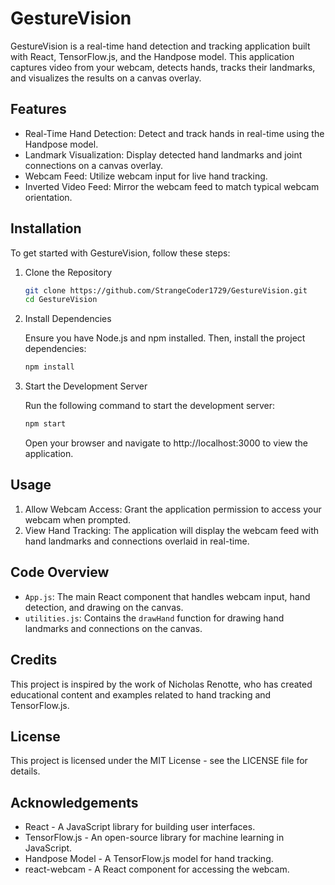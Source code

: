 # GestureVision

GestureVision is a real-time hand detection and tracking application built with React, TensorFlow.js, and the Handpose model. This application captures video from your webcam, detects hands, tracks their landmarks, and visualizes the results on a canvas overlay.

## Features

- Real-Time Hand Detection: Detect and track hands in real-time using the Handpose model.
- Landmark Visualization: Display detected hand landmarks and joint connections on a canvas overlay.
- Webcam Feed: Utilize webcam input for live hand tracking.
- Inverted Video Feed: Mirror the webcam feed to match typical webcam orientation.

## Installation

To get started with GestureVision, follow these steps:

1. Clone the Repository

   ```bash
   git clone https://github.com/StrangeCoder1729/GestureVision.git
   cd GestureVision
   ```

2. Install Dependencies

   Ensure you have Node.js and npm installed. Then, install the project dependencies:

   ```bash
   npm install
   ```

3. Start the Development Server

   Run the following command to start the development server:

   ```bash
   npm start
   ```

   Open your browser and navigate to http://localhost:3000 to view the application.

## Usage

1. Allow Webcam Access: Grant the application permission to access your webcam when prompted.
2. View Hand Tracking: The application will display the webcam feed with hand landmarks and connections overlaid in real-time.

## Code Overview

- `App.js`: The main React component that handles webcam input, hand detection, and drawing on the canvas.
- `utilities.js`: Contains the `drawHand` function for drawing hand landmarks and connections on the canvas.

## Credits

This project is inspired by the work of Nicholas Renotte, who has created educational content and examples related to hand tracking and TensorFlow.js.

## License

This project is licensed under the MIT License - see the LICENSE file for details.

## Acknowledgements

- React - A JavaScript library for building user interfaces.
- TensorFlow.js - An open-source library for machine learning in JavaScript.
- Handpose Model - A TensorFlow.js model for hand tracking.
- react-webcam - A React component for accessing the webcam.
